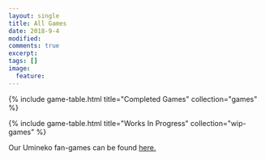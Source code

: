 ```yaml
---
layout: single
title: All Games
date: 2018-9-4
modified:
comments: true
excerpt:
tags: []
image:
  feature:
---
```


{% include game-table.html title="Completed Games" collection="games" %}

{% include game-table.html title="Works In Progress" collection="wip-games" %}

<p class="text-center">Our Umineko fan-games can be found <a href="https://goldbargames.com/seacats/">here.</a></p>



